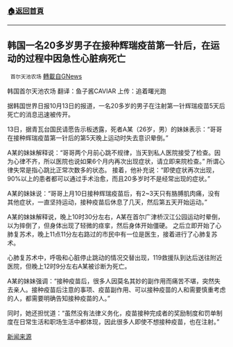 ###  [:house:返回首頁](https://github.com/ourhimalayas/txt)
---


## 韩国一名20多岁男子在接种辉瑞疫苗第一针后，在运动的过程中因急性心脏病死亡
` 首尔天池农场` [轉載自GNews](https://gnews.org/zh-hans/1591810/)

韩国首尔天池农场
翻译：鱼子酱CAVIAR
上传：追着曙光跑

据韩国世界日报10月13日的报道，一名20多岁的男子在注射第一针辉瑞疫苗5天后死亡的消息迅速被传开。

13日，据青瓦台国民请愿告示板透露，死者A某（26岁，男）的妹妹表示：“哥哥在接种辉瑞疫苗第一针后的第5天晚上运动时失去意识晕倒。”

A某的妹妹解释说：“哥哥两个月前心跳不规律，当天到私人医院接受了检查。因为心律不齐，所以医院也说如果6个月内再次出现症状，请立即来院检查。” 所谓心律失常是指心跳比正常次数多的状态。 接着，他补充说：“即使症状再次出现，90%以上的患者都可以通过手术治愈，而且20多岁时不是经常出现的症状。”

A某的妹妹说：“哥哥上月10日接种辉瑞疫苗后，有2~3天只有胳膊肌肉痛，没有其他症状，一直坚持运动，接种疫苗后休息了几天，然后第五天开始运动。”

A某的妹妹解释说，晚上10时30分左右，A某在首尔广津桥汉江公园运动时晕倒，以为摔倒了，但身体出现了轻微的痉挛，然后身体开始僵硬。 之后立即开始了心肺复苏术，晚上11点11分左右路过的市民中有一位是医生，接着进行了心肺复苏术。

心肺复苏术中，呼吸和心脏停止跳动的情况交替出现，119救援队到达后送往附近医院，但晚上12时9分左右A某被诊断为死亡。

A某的妹妹强调：“接种疫苗后，很多人因莫名其妙的副作用而痛苦不堪，突然失去亲人。接种疫苗后注意的事项、疫苗副作用、可以接种疫苗的人和需要慎重考虑的人，都需要明确告知接种疫苗的人。”

同时，她还担忧道：“虽然没有法律义务化，疫苗接种完成者的奖励制度和罚单制度在日常生活和职场生活中都体现，因此很多人即使不想接种疫苗，也在注射。”

[新闻来源](https://n.news.naver.com/article/022/0003627805)

